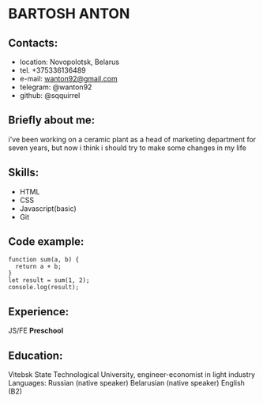 # BARTOSH ANTON
## Contacts:
* location: Novopolotsk, Belarus
* tel. +375336136489
* e-mail: wanton92@gmail.com
* telegram: @wanton92
* github: @sqquirrel
## Briefly about me:
 i've been working on a ceramic plant as a head of marketing department for seven years, but now i think i should try to make some changes in my life
## Skills:
* HTML
* CSS
* Javascript(basic)
* Git
## Code example:
```
function sum(a, b) {
  return a + b;
}
let result = sum(1, 2);
console.log(result);

```
## Experience:
JS/FE **Preschool**
## Education:
Vitebsk State Technological University, engineer-economist in light industry
Languages:
Russian (native speaker)
Belarusian (native speaker)
English (B2)